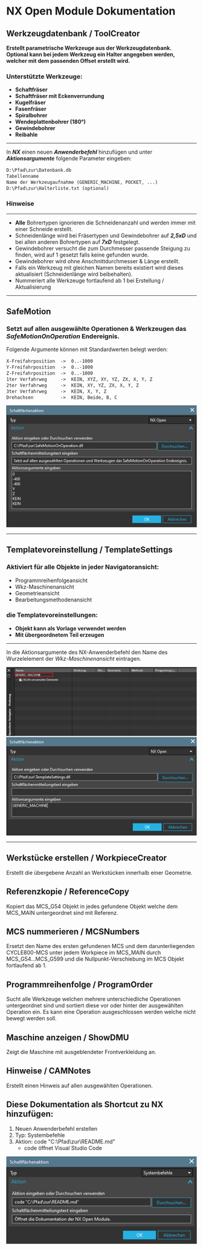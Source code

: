 
# **NX Open Module Dokumentation**

## Werkzeugdatenbank / ToolCreator

**Erstellt parametrische Werkzeuge aus der Werkzeugdatenbank.**<br>
**Optional kann bei jedem Werkzeug ein Halter angegeben werden, welcher mit dem passenden Offset erstellt wird.**

### Unterstützte Werkzeuge:

- **Schaftfräser**
- **Schaftfräser mit Eckenverrundung**
- **Kugelfräser**
- **Fasenfräser**
- **Spiralbohrer**
- **Wendeplattenbohrer (180°)**
- **Gewindebohrer**
- **Reibahle**

---

In ***NX*** einen neuen ***Anwenderbefehl*** hinzufügen und unter ***Aktionsargumente*** folgende Parameter eingeben:

    D:\Pfad\zur\Datenbank.db
    Tabellenname
    Name der Werkzeugaufnahme (GENERIC_MACHINE, POCKET, ...)
    D:\Pfad\zur\Halterliste.txt (optional)

### **Hinweise**

---
- **Alle** Bohrertypen ignorieren die Schneidenanzahl und werden immer mit einer Schneide erstellt.
- Schneidenlänge wird bei Fräsertypen und Gewindebohrer auf ***2,5xD*** und bei allen anderen Bohrertypen auf ***7xD*** festgelegt.
- Gewindebohrer versucht die zum Durchmesser passende Steigung zu finden, wird auf 1 gesetzt falls keine gefunden wurde.
- Gewindebohrer wird ohne Anschnittdurchmesser & Länge erstellt.
- Falls ein Werkzeug mit gleichen Namen bereits existiert wird dieses aktualisiert (Schneidenlänge wird beibehalten).
- Nummeriert alle Werkzeuge fortlaufend ab 1 bei Erstellung / Aktualisierung
---

## SafeMotion

### **Setzt auf allen ausgewählte Operationen & Werkzeugen das ***SafeMotionOnOperation*** Endereignis.**

Folgende Argumente können mit Standardwerten belegt werden:
    
    X-Freifahrposition  ->  0..-1000
    Y-Freifahrposition  ->  0..-1000
    Z-Freifahrposition  ->  0..-1000
    1ter Verfahrweg     ->  KEIN, XYZ, XY, YZ, ZX, X, Y, Z
    2ter Verfahrweg     ->  KEIN, XY, YZ, ZX, X, Y, Z
    3ter Verfahrweg     ->  KEIN, X, Y, Z
    Drehachsen          ->  KEIN, Beide, B, C


![SafeMotion](Assets/SafeMotion.png)

---

## Templatevoreinstellung / TemplateSettings

### Aktiviert für alle Objekte in jeder Navigatoransicht:

- Programmreihenfolgeansicht
- Wkz-Maschinenansicht
- Geometrieansicht
- Bearbeitungsmethodenansicht

### die Templatevoreinstellungen:

- **Objekt kann als Vorlage verwendet werden**
- **Mit übergeordnetem Teil erzeugen**

---
In die Aktionsargumente des NX-Anwenderbefehl den Name des Wurzelelement der *Wkz-Maschinenansicht* eintragen.

![Templatevoreinstellung_nav_name](Assets/Templatevoreinstellung_nav_name.png)
![Templatevoreinstellung](Assets/Templatevoreinstellung.png)

---


## Werkstücke erstellen / WorkpieceCreator

Erstellt die übergebene Anzahl an Werkstücken innerhalb einer Geometrie.


## Referenzkopie / ReferenceCopy

Kopiert das MCS_G54 Objekt in jedes gefundene Objekt welche dem MCS_MAIN untergeordnet sind mit Referenz.


## MCS nummerieren / MCSNumbers

Ersetzt den Name des ersten gefundenen MCS und dem darunterliegenden CYCLE800-MCS unter jedem Workpiece im MCS_MAIN durch MCS_G54...MCS_G599 und die Nullpunkt-Verschiebung im MCS Objekt fortlaufend ab 1.


## Programmreihenfolge / ProgramOrder

Sucht alle Werkzeuge welchen mehrere unterschiedliche Operationen untergeordnet sind und sortiert diese vor oder hinter der ausgewählten Operation ein.
Es kann eine Operation ausgeschlossen werden welche nicht bewegt werden soll.


## Maschine anzeigen / ShowDMU

Zeigt die Maschine mit ausgeblendeter Frontverkleidung an.


## Hinweise / CAMNotes

Erstellt einen Hinweis auf allen ausgewählten Operationen.

## Diese Dokumentation als Shortcut zu NX hinzufügen:

1. Neuen Anwenderbefehl erstellen
2. Typ: Systembefehle
3. Aktion: code "C:\Pfad\zur\README.md"
    - code öffnet Visual Studio Code

![Dokumentation](Assets/Dokumentation.png)